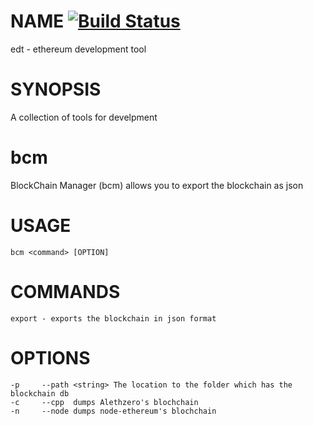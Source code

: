 # NAME [![Build Status](https://travis-ci.org/wanderer/ethereumjs-tools.svg)](https://travis-ci.org/wanderer/ethereumjs-tools)
  edt - ethereum development tool

# SYNOPSIS 
A collection of tools for develpment

# bcm
BlockChain Manager (bcm) allows you to export the blockchain as json 

# USAGE
`bcm <command> [OPTION] `


# COMMANDS                     
`export - exports the blockchain in json format`

# OPTIONS                                                   
```
-p     --path <string> The location to the folder which has the blockchain db
-c     --cpp  dumps Alethzero's blochchain                                   
-n     --node dumps node-ethereum's blochchain     
```
